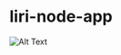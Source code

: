 # liri-node-app

![Alt Text](https://github.com/bcimbali/liri-node-app/blob/master/assets/177289.cast)
